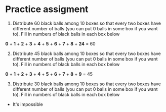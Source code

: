 # Practice assigment

1. Distribute 60 black balls among 10 boxes so that every two boxes have different number of balls (you can put 0 balls in some box if you want to). Fill in numbers of black balls in each box below

**0** + **1** + **2** + **3** + **4** + **5** + **6** + **7** + **8** + **24** = 60

2. Distribute 45 black balls among 10 boxes so that every two boxes have different number of balls (you can put 0 balls in some box if you want to). Fill in numbers of black balls in each box below

**0** + **1** + **2** + **3** + **4** + **5** + **6** + **7** + **8** + **9** = 45

3. Distribute 30 black balls among 10 boxes so that every two boxes have different number of balls (you can put 0 balls in some box if you want to). Fill in numbers of black balls in each box below

- It's impossible
